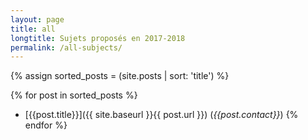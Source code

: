 ```yaml
---
layout: page
title: all
longtitle: Sujets proposés en 2017-2018
permalink: /all-subjects/
---
```

{% assign sorted_posts = (site.posts | sort: 'title') %}

{% for post in sorted_posts %}
  * [{{post.title}}]({{ site.baseurl }}{{ post.url }}) (*{{post.contact}}*)
{% endfor %}